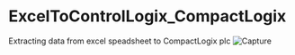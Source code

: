 # ExcelToControlLogix_CompactLogix

Extracting data from excel speadsheet to CompactLogix plc
![Capture](https://user-images.githubusercontent.com/118244106/236144732-22482b93-4528-4f91-901d-6a3bc1eef828.PNG)
